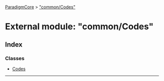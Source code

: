 [ParadigmCore](../README.md) > ["common/Codes"](../modules/_common_codes_.md)

# External module: "common/Codes"

## Index

### Classes

* [Codes](../classes/_common_codes_.codes.md)

---

